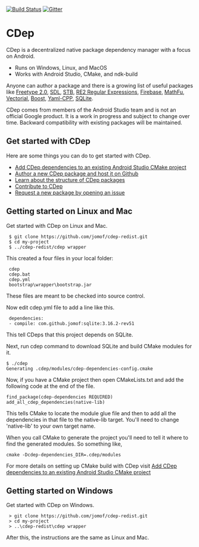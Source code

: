 [![Build Status](https://travis-ci.org/google/cdep.svg?branch=master)](https://travis-ci.org/google/cdep)
[![Gitter](https://badges.gitter.im/google/cdep.svg)](https://gitter.im/google/cdep)

# CDep
CDep is a decentralized native package dependency manager with a focus on Android. 
- Runs on Windows, Linux, and MacOS 
- Works with Android Studio, CMake, and ndk-build

Anyone can author a package and there is a growing list of useful packages like [Freetype 2.0](https://github.com/jomof/freetype), [SDL](https://github.com/jomof/sdl), [STB](https://github.com/jomof/stb), [RE2 Regular Expressions](https://github.com/jomof/re2), [Firebase](https://github.com/jomof/firebase), [MathFu](https://github.com/jomof/mathfu), [Vectorial](https://github.com/jomof/vectorial), [Boost](https://github.com/jomof/boost), [Yaml-CPP](https://github.com/jomof/yaml-cpp), [SQLite](https://github.com/jomof/sqlite).
   
CDep comes from members of the Android Studio team and is not an official Google product. It is a work in progress and subject to change over time. Backward compatibility with existing packages will be maintained.
   
## Get started with CDep
Here are some things you can do to get started with CDep.
* [Add CDep dependencies to an existing Android Studio CMake project](https://github.com/google/cdep/blob/master/doc/android-studio-cmake.md)
* [Author a new CDep package and host it on Github](https://github.com/google/cdep/blob/master/doc/authoring.md)
* [Learn about the structure of CDep packages](https://github.com/google/cdep/blob/master/doc/anatomy.md)
* [Contribute to CDep](https://github.com/google/cdep/blob/master/CONTRIBUTING.md)
* [Request a new package by opening an issue](https://github.com/google/cdep/issues/new)

## Getting started on Linux and Mac
Get started with CDep on Linux and Mac.
 
     $ git clone https://github.com/jomof/cdep-redist.git  
     $ cd my-project
     $ ../cdep-redist/cdep wrapper

This created a four files in your local folder:

     cdep   
     cdep.bat
     cdep.yml
     bootstrap\wrapper\bootstrap.jar

These files are meant to be checked into source control.  
  
Now edit cdep.yml file to add a line like this.

     dependencies:
     - compile: com.github.jomof:sqlite:3.16.2-rev51
     
This tell CDeps that this project depends on SQLite.

Next, run cdep command to download SQLite and build CMake modules for it.

    $ ./cdep
    Generating .cdep/modules/cdep-dependencies-config.cmake
    
Now, if you have a CMake project then open CMakeLists.txt and add the following code at the end of the file.
```
find_package(cdep-dependencies REQUIRED)
add_all_cdep_dependencies(native-lib)
```
This tells CMake to locate the module glue file and then to add all the dependencies in that file to the native-lib target. You'll need to change 'native-lib' to your own target name. 

When you call CMake to generate the project you'll need to tell it where to find the generated modules. So something like,
```
cmake -Dcdep-dependencies_DIR=.cdep/modules
```
For more details on setting up CMake build with CDep visit [Add CDep dependencies to an existing Android Studio CMake project](https://github.com/google/cdep/blob/master/doc/android-studio-cmake.md)

## Getting started on Windows
Get started with CDep on Windows.

     > git clone https://github.com/jomof/cdep-redist.git  
     > cd my-project
     > ..\cdep-redist\cdep wrapper
     
After this, the instructions are the same as Linux and Mac.

